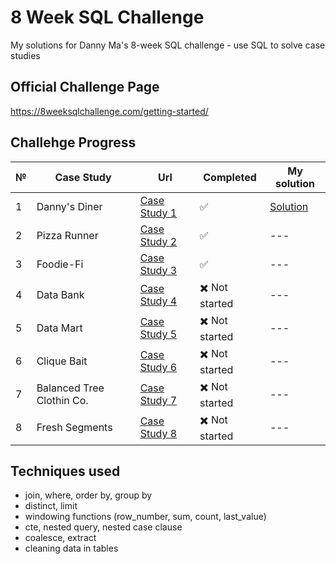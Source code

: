 # 8 Week SQL Challenge
My solutions for Danny Ma's 8-week SQL challenge - use SQL to solve case studies

## Official Challenge Page
https://8weeksqlchallenge.com/getting-started/

## Challehge Progress
№ | Case Study| Url | Completed | My solution
---|---|---|---|---|
1 | Danny's Diner | [Case Study 1](https://8weeksqlchallenge.com/case-study-1/)| :white_check_mark: |[Solution](https://github.com/jmaynard-n/sql-8week-challenge/blob/main/case%20%231/Case%20%231%20README.md)|
2 | Pizza Runner | [Case Study 2](https://8weeksqlchallenge.com/case-study-2/)| :white_check_mark:  |---|
3 | Foodie-Fi | [Case Study 3](https://8weeksqlchallenge.com/case-study-3/)| :white_check_mark:  |---|
4 | Data Bank | [Case Study 4](https://8weeksqlchallenge.com/case-study-4/)| :heavy_multiplication_x: Not started |---|
5 | Data Mart | [Case Study 5](https://8weeksqlchallenge.com/case-study-5/)| :heavy_multiplication_x: Not started |---|
6 | Clique Bait | [Case Study 6](https://8weeksqlchallenge.com/case-study-6/)| :heavy_multiplication_x: Not started |---|
7 | Balanced Tree Clothin Co. | [Case Study 7](https://8weeksqlchallenge.com/case-study-7/)| :heavy_multiplication_x: Not started |---|
8 | Fresh Segments | [Case Study 8](https://8weeksqlchallenge.com/case-study-8/)| :heavy_multiplication_x: Not started |---|

## Techniques used
- join, where, order by, group by
- distinct, limit
- windowing functions (row_number, sum, count, last_value)
- cte, nested query, nested case clause
- coalesce, extract
- cleaning data in tables
